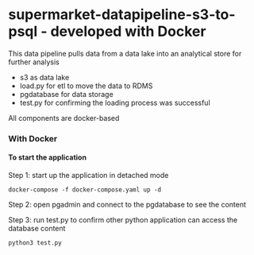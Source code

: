 # supermarket-datapipeline-s3-to-psql - developed with Docker

This data pipeline pulls data from a data lake into an analytical store for further analysis 
- s3 as data lake
- load.py for etl to move the data to RDMS
- pgdatabase for data storage
- test.py for confirming the loading process was successful


All components are docker-based

### With Docker

#### To start the application

Step 1: start up the application in detached mode

    docker-compose -f docker-compose.yaml up -d

Step 2: open pgadmin and connect to the pgdatabase to see the content

Step 3: run test.py to confirm other python application can access the database content

    python3 test.py
